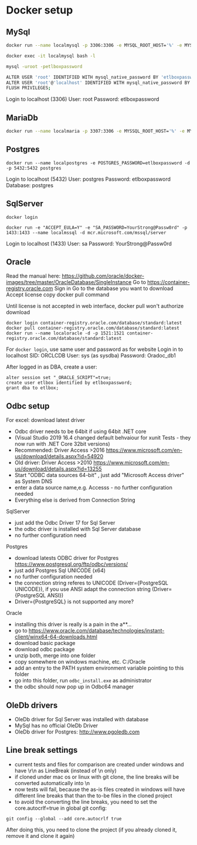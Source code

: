# Docker setup

## MySql

```bash
docker run --name localmysql -p 3306:3306 -e MYSQL_ROOT_HOST='%' -e MYSQL_ROOT_PASSWORD='etlboxpassword' -d mysql/mysql-server

docker exec -it localmysql bash -l

mysql -uroot -petlboxpassword

ALTER USER 'root' IDENTIFIED WITH mysql_native_password BY 'etlboxpassword';
ALTER USER 'root'@'localhost' IDENTIFIED WITH mysql_native_password BY 'etlboxpassword';
FLUSH PRIVILEGES;
```

Login to 
localhost (3306)
User: root
Password: etlboxpassword

## MariaDb
```bash
docker run --name localmaria -p 3307:3306 -e MYSSQL_ROOT_HOST='%' -e MYSQL_ROOT_PASSWORD='etlboxpassword' -d mariadb:latest
```

## Postgres

```
docker run --name localpostgres -e POSTGRES_PASSWORD=etlboxpassword -d -p 5432:5432 postgres
```

Login to
localhost (5432)
User: postgres
Password: etlboxpassword
Database: postgres


## SqlServer

```
docker login

docker run -e "ACCEPT_EULA=Y" -e "SA_PASSWORD=YourStrong@Passw0rd" -p 1433:1433 --name localmssql -d mcr.microsoft.com/mssql/server
```

Login to
localhost (1433)
User: sa
Password: YourStrong@Passw0rd


## Oracle

Read the manual here: https://github.com/oracle/docker-images/tree/master/OracleDatabase/SingleInstance
Go to https://container-registry.oracle.com
Sign in 
Go to the database you want to download
Accept license
copy docker pull command

Until license is not accepted in web interface, docker pull won't authorize download

```
docker login container-registry.oracle.com/database/standard:latest
docker pull container-registry.oracle.com/database/standard:latest
docker run --name localoracle -d -p 1521:1521 container-registry.oracle.com/database/standard:latest
```

For `docker login`, use same user and password as for website
Login in to localhost
SID: ORCLCDB
User: sys   (as sysdba)
Password: Oradoc_db1

After logged in as DBA, create a user:
```
alter session set "_ORACLE_SCRIPT"=true;  
create user etlbox identified by etlboxpassword;
grant dba to etlbox;
```

## Odbc setup

For excel: download latest driver
- Odbc driver needs to be 64bit if using 64bit .NET core 
- (Visual Studio 2019 16.4 changed default behvaiour for xunit Tests - they now run with .NET Core 32bit versions)
- Recommended: Driver Access >2016 https://www.microsoft.com/en-us/download/details.aspx?id=54920
- Old driver: Driver Access >2010 https://www.microsoft.com/en-us/download/details.aspx?id=13255
- Start "ODBC data sources 64-bit" , just add "Microsoft Access driver" as System DNS
 - enter a data source name,e.g. Accesss - no further configuration needed
- Everything else is derived from Connection String

SqlServer
- just add the Odbc Driver 17 for Sql Server
- the odbc driver is installed with Sql Server database
- no further configuration need

Postgres
- download latests ODBC driver for Postgres https://www.postgresql.org/ftp/odbc/versions/
- just add Postgres Sql UNICODE (x64) 
- no further configuration needed
- the connection string referes to UNICODE (Driver={PostgreSQL UNICODE}), if you use ANSI adapt the connection string (Driver={PostgreSQL ANSI})
- Driver={PostgreSQL} is not supported any more?

Oracle
- installing this driver is really is a pain in the a**...
- go to https://www.oracle.com/database/technologies/instant-client/winx64-64-downloads.html
- download basic package 
- download odbc package
- unzip both, merge into one folder
- copy somewhere on windows machine, etc. C:/Oracle
- add an entry to the PATH system environment variable pointing to this folder
- go into this folder, run `odbc_install.exe` as administrator
- the odbc should now pop up in Odbc64 manager


## OleDb drivers
- OleDb driver for Sql Server was installed with database
- MySql has no official OleDb Driver
- OleDb driver for Postgres: http://www.pgoledb.com

## Line break settings

- current tests and files for comparison are created under windows and have \r\n as LineBreak (instead of \n only)
- if cloned under mac os or linux with git clone, the line breaks will be converted automatically into \n
- now tests will fail, because the as-is files created in windows will have different line breaks that than the to-be files in the cloned project
- to avoid the converting the line breaks, you need to set the core.autocrlf=true in global git config:
```
git config --global --add core.autocrlf true
```
After doing this, you need to clone the project (if you already cloned it, remove it and clone it again)